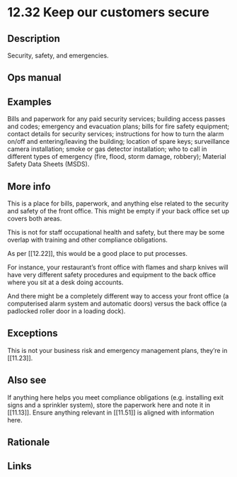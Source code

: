 # 12.32 Keep our customers secure

## Description

Security, safety, and emergencies.

## Ops manual

## Examples

Bills and paperwork for any paid security services; building access passes and codes; emergency and evacuation plans; bills for fire safety equipment; contact details for security services; instructions for how to turn the alarm on/off and entering/leaving the building; location of spare keys; surveillance camera installation; smoke or gas detector installation; who to call in different types of emergency (fire, flood, storm damage, robbery); Material Safety Data Sheets (MSDS).

## More info

This is a place for bills, paperwork, and anything else related to the security and safety of the front office. This might be empty if your back office set up covers both areas.

This is not for staff occupational health and safety, but there may be some overlap with training and other compliance obligations.

As per [[12.22]], this would be a good place to put processes. 

For instance, your restaurant’s front office with flames and sharp knives will have very different safety procedures and equipment to the back office where you sit at a desk doing accounts. 

And there might be a completely different way to access your front office (a computerised alarm system and automatic doors) versus the back office (a padlocked roller door in a loading dock). 

## Exceptions

This is not your business risk and emergency management plans, they’re in [[11.23]].

## Also see

If anything here helps you meet compliance obligations (e.g. installing exit signs and a sprinkler system), store the paperwork here and note it in [[11.13]].
Ensure anything relevant in [[11.51]] is aligned with information here.

## Rationale
## Links
